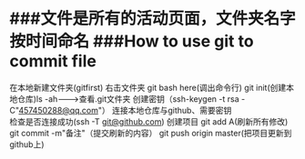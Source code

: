 ###文件是所有的活动页面，文件夹名字按时间命名
###How to use git to commit file
===================
在本地新建文件夹(gitfirst)
右击文件夹
git bash here(调出命令行)
git init(创建本地仓库)ls -ah--->查看.git文件夹
创建密钥（ssh-keygen -t rsa -C"457450288@qq.com"）
连接本地仓库与github、需要密钥<br>检查是否连接成功(ssh -T git@github.com)
创建项目
git add A(刷新所有修改)
git commit -m"备注"（提交刷新的内容）
git push origin master(把项目更新到github上)


